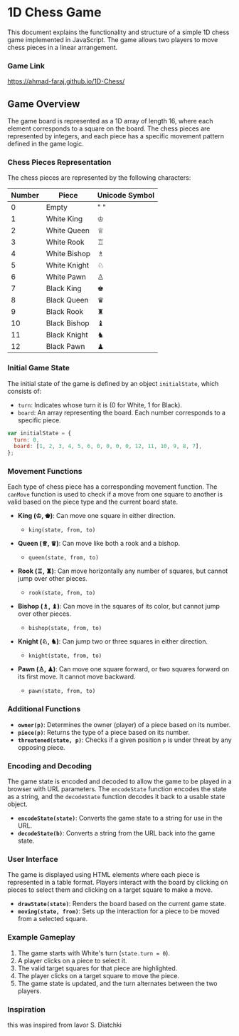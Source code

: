 # 1D Chess Game

This document explains the functionality and structure of a simple 1D chess game implemented in JavaScript. The game allows two players to move chess pieces in a linear arrangement.

### Game Link

https://ahmad-faraj.github.io/1D-Chess/

## Game Overview

The game board is represented as a 1D array of length 16, where each element corresponds to a square on the board. The chess pieces are represented by integers, and each piece has a specific movement pattern defined in the game logic.

### Chess Pieces Representation

The chess pieces are represented by the following characters:

| Number | Piece     | Unicode Symbol |
|--------|-----------|----------------|
| 0      | Empty     | " "            |
| 1      | White King| ♔              |
| 2      | White Queen| ♕             |
| 3      | White Rook | ♖             |
| 4      | White Bishop | ♗           |
| 5      | White Knight | ♘           |
| 6      | White Pawn | ♙             |
| 7      | Black King| ♚              |
| 8      | Black Queen| ♛             |
| 9      | Black Rook | ♜             |
| 10     | Black Bishop | ♝           |
| 11     | Black Knight | ♞           |
| 12     | Black Pawn | ♟             |

### Initial Game State

The initial state of the game is defined by an object `initialState`, which consists of:
- `turn`: Indicates whose turn it is (0 for White, 1 for Black).
- `board`: An array representing the board. Each number corresponds to a specific piece.

```javascript
var initialState = {
  turn: 0,
  board: [1, 2, 3, 4, 5, 6, 0, 0, 0, 0, 12, 11, 10, 9, 8, 7],
};
```

### Movement Functions

Each type of chess piece has a corresponding movement function. The `canMove` function is used to check if a move from one square to another is valid based on the piece type and the current board state.

- **King (♔, ♚)**: Can move one square in either direction.
  - `king(state, from, to)`

- **Queen (♕, ♛)**: Can move like both a rook and a bishop.
  - `queen(state, from, to)`

- **Rook (♖, ♜)**: Can move horizontally any number of squares, but cannot jump over other pieces.
  - `rook(state, from, to)`

- **Bishop (♗, ♝)**: Can move in the squares of its color, but cannot jump over other pieces.
  - `bishop(state, from, to)`

- **Knight (♘, ♞)**: Can jump two or three squares in either direction.
  - `knight(state, from, to)`

- **Pawn (♙, ♟)**: Can move one square forward, or two squares forward on its first move. It cannot move backward.
  - `pawn(state, from, to)`

### Additional Functions

- **`owner(p)`**: Determines the owner (player) of a piece based on its number.
- **`piece(p)`**: Returns the type of a piece based on its number.
- **`threatened(state, p)`**: Checks if a given position `p` is under threat by any opposing piece.

### Encoding and Decoding

The game state is encoded and decoded to allow the game to be played in a browser with URL parameters. The `encodeState` function encodes the state as a string, and the `decodeState` function decodes it back to a usable state object.

- **`encodeState(state)`**: Converts the game state to a string for use in the URL.
- **`decodeState(b)`**: Converts a string from the URL back into the game state.

### User Interface

The game is displayed using HTML elements where each piece is represented in a table format. Players interact with the board by clicking on pieces to select them and clicking on a target square to make a move.

- **`drawState(state)`**: Renders the board based on the current game state.
- **`moving(state, from)`**: Sets up the interaction for a piece to be moved from a selected square.

### Example Gameplay

1. The game starts with White's turn (`state.turn = 0`).
2. A player clicks on a piece to select it.
3. The valid target squares for that piece are highlighted.
4. The player clicks on a target square to move the piece.
5. The game state is updated, and the turn alternates between the two players.

### Inspiration

this was inspired from Iavor S. Diatchki
